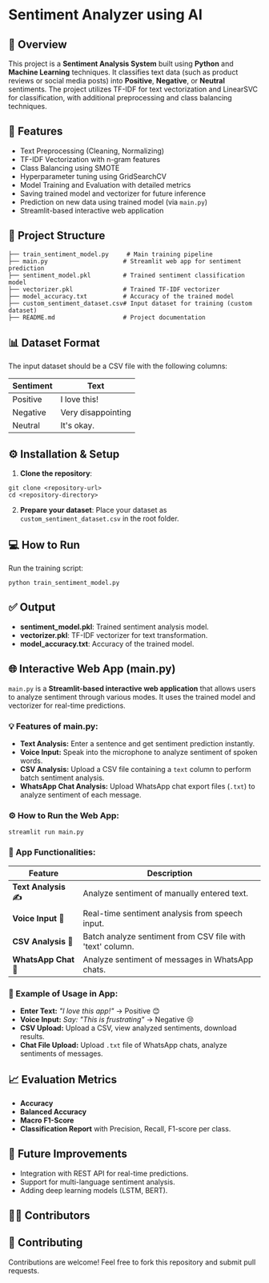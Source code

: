 # Sentiment Analyzer using AI

## 📌 Overview
This project is a **Sentiment Analysis System** built using **Python** and **Machine Learning** techniques. It classifies text data (such as product reviews or social media posts) into **Positive**, **Negative**, or **Neutral** sentiments. The project utilizes TF-IDF for text vectorization and LinearSVC for classification, with additional preprocessing and class balancing techniques.

## 🚀 Features
- Text Preprocessing (Cleaning, Normalizing)
- TF-IDF Vectorization with n-gram features
- Class Balancing using SMOTE
- Hyperparameter tuning using GridSearchCV
- Model Training and Evaluation with detailed metrics
- Saving trained model and vectorizer for future inference
- Prediction on new data using trained model (via `main.py`)
- Streamlit-based interactive web application

## 📁 Project Structure
```
├── train_sentiment_model.py     # Main training pipeline
├── main.py                     # Streamlit web app for sentiment prediction
├── sentiment_model.pkl         # Trained sentiment classification model
├── vectorizer.pkl              # Trained TF-IDF vectorizer
├── model_accuracy.txt          # Accuracy of the trained model
├── custom_sentiment_dataset.csv# Input dataset for training (custom dataset)
├── README.md                   # Project documentation
```

## 📊 Dataset Format
The input dataset should be a CSV file with the following columns:

| Sentiment  | Text               |
|------------|--------------------|
| Positive   | I love this!       |
| Negative   | Very disappointing |
| Neutral    | It's okay.         |

## ⚙️ Installation & Setup
1. **Clone the repository**:
```
git clone <repository-url>
cd <repository-directory>
```

2. **Prepare your dataset**:
Place your dataset as `custom_sentiment_dataset.csv` in the root folder.

## 💻 How to Run
Run the training script:
```
python train_sentiment_model.py
```

## ✅ Output
- **sentiment_model.pkl**: Trained sentiment analysis model.
- **vectorizer.pkl**: TF-IDF vectorizer for text transformation.
- **model_accuracy.txt**: Accuracy of the trained model.

## 🌐 Interactive Web App (main.py)
`main.py` is a **Streamlit-based interactive web application** that allows users to analyze sentiment through various modes. It uses the trained model and vectorizer for real-time predictions.

### 💡 Features of main.py:
- **Text Analysis:** Enter a sentence and get sentiment prediction instantly.
- **Voice Input:** Speak into the microphone to analyze sentiment of spoken words.
- **CSV Analysis:** Upload a CSV file containing a `text` column to perform batch sentiment analysis.
- **WhatsApp Chat Analysis:** Upload WhatsApp chat export files (`.txt`) to analyze sentiment of each message.

### ⚙️ How to Run the Web App:
```
streamlit run main.py
```

### 🌟 App Functionalities:
| Feature                  | Description                                          |
|-------------------------|-----------------------------------------------------|
| **Text Analysis ✍**       | Analyze sentiment of manually entered text.          |
| **Voice Input 🎤**         | Real-time sentiment analysis from speech input.     |
| **CSV Analysis 📄**        | Batch analyze sentiment from CSV file with 'text' column. |
| **WhatsApp Chat 💬**      | Analyze sentiment of messages in WhatsApp chats.    |

### 🚀 Example of Usage in App:
- **Enter Text:** _"I love this app!"_ → Positive 😊
- **Voice Input:** _Say: "This is frustrating"_ → Negative 😢
- **CSV Upload:** Upload a CSV, view analyzed sentiments, download results.
- **Chat File Upload:** Upload `.txt` file of WhatsApp chats, analyze sentiments of messages.

## 📈 Evaluation Metrics
- **Accuracy**
- **Balanced Accuracy**
- **Macro F1-Score**
- **Classification Report** with Precision, Recall, F1-score per class.

## 🚀 Future Improvements
- Integration with REST API for real-time predictions.
- Support for multi-language sentiment analysis.
- Adding deep learning models (LSTM, BERT).

## 🧑‍🎓 Contributors

## 🤝 Contributing
Contributions are welcome! Feel free to fork this repository and submit pull requests.
